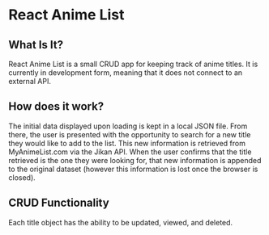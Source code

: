 # React Anime List

## What Is It?
React Anime List is a small CRUD app for keeping track of anime titles. It is currently in development form, meaning that it does not connect to an external API.

## How does it work?
The initial data displayed upon loading is kept in a local JSON file. From there, the user is presented with the opportunity to search for a new title they would like to add to the list. This new information is retrieved from MyAnimeList.com via the Jikan API. When the user confirms that the title retrieved is the one they were looking for, that new information is appended to the original dataset (however this information is lost once the browser is closed).

## CRUD Functionality
Each title object has the ability to be updated, viewed, and deleted. 
